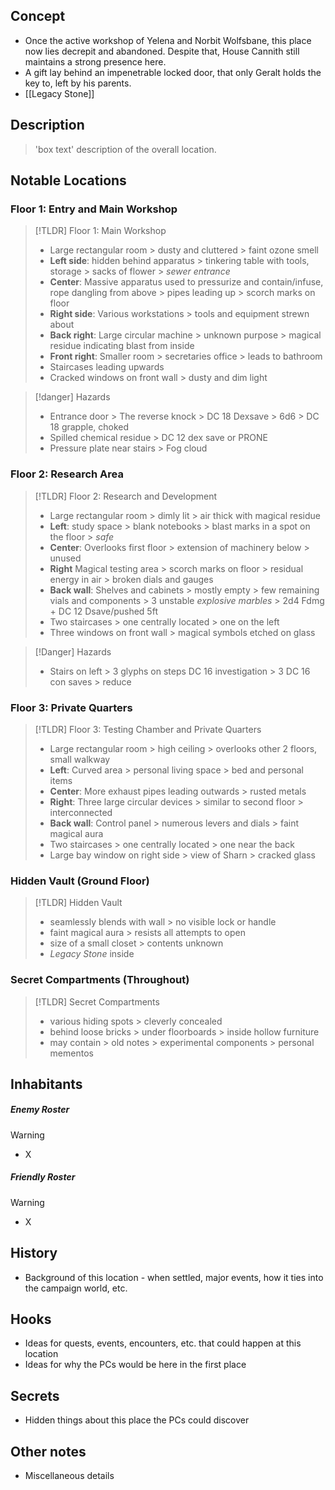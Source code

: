 ## Concept
- Once the active workshop of Yelena and Norbit Wolfsbane, this place now lies decrepit and abandoned. Despite that, House Cannith still maintains a strong presence here.
- A gift lay behind an impenetrable locked door, that only Geralt holds the key to, left by his parents.
- [[Legacy Stone]]

## Description
> 'box text' description of the overall location.

## Notable Locations
### Floor 1: Entry and Main Workshop

> [!TLDR] Floor 1: Main Workshop
> - Large rectangular room > dusty and cluttered > faint ozone smell
> - **Left side**: hidden behind apparatus > tinkering table with tools, storage > sacks of flower > *sewer entrance*
> - **Center**: Massive apparatus used to pressurize and contain/infuse, rope dangling from above > pipes leading up > scorch marks on floor
> - **Right side**: Various workstations > tools and equipment strewn about
> - **Back right**: Large circular machine > unknown purpose > magical residue indicating blast from inside
> - **Front right**: Smaller room > secretaries office > leads to bathroom
> - Staircases leading upwards
> - Cracked windows on front wall > dusty and dim light

> [!danger] Hazards
> - Entrance door > The reverse knock > DC 18 Dexsave > 6d6 > DC 18 grapple, choked
> - Spilled chemical residue > DC 12 dex save or PRONE
> - Pressure plate near stairs > Fog cloud

### Floor 2: Research Area

>[!TLDR] Floor 2: Research and Development
> 
> - Large rectangular room > dimly lit > air thick with magical residue
> - **Left**: study space > blank notebooks > blast marks in a spot on the floor > *safe*
> - **Center**: Overlooks first floor > extension of machinery below > unused
> - **Right** Magical testing area > scorch marks on floor > residual energy in air > broken dials and gauges
> - **Back wall**: Shelves and cabinets > mostly empty > few remaining vials and components > 3 unstable *explosive marbles* > 2d4 Fdmg + DC 12 Dsave/pushed 5ft
> - Two staircases > one centrally located > one on the left
> - Three windows on front wall > magical symbols etched on glass

> [!Danger] Hazards
> - Stairs on left > 3 glyphs on steps DC 16 investigation > 3 DC 16 con saves > reduce
### Floor 3: Private Quarters

> [!TLDR] Floor 3: Testing Chamber and Private Quarters
>- Large rectangular room > high ceiling > overlooks other 2 floors, small walkway
>- **Left**: Curved area > personal living space > bed and personal items
>- **Center**: More exhaust pipes leading outwards > rusted metals
>- **Right**: Three large circular devices > similar to second floor > interconnected
>- **Back wall**: Control panel > numerous levers and dials > faint magical aura
>- Two staircases > one centrally located > one near the back
>- Large bay window on right side > view of Sharn > cracked glass

### Hidden Vault (Ground Floor)

> [!TLDR] Hidden Vault
> 
> - seamlessly blends with wall > no visible lock or handle
> - faint magical aura > resists all attempts to open
> - size of a small closet > contents unknown
> - _Legacy Stone_ inside

### Secret Compartments (Throughout)

> [!TLDR] Secret Compartments
> 
> - various hiding spots > cleverly concealed
> - behind loose bricks > under floorboards > inside hollow furniture
> - may contain > old notes > experimental components > personal mementos
## Inhabitants
##### Enemy Roster
> [!warning]
> - X

##### Friendly Roster
> [!warning]
> - X

## History
- Background of this location - when settled, major events, how it ties into the campaign world, etc.

## Hooks
- Ideas for quests, events, encounters, etc. that could happen at this location
- Ideas for why the PCs would be here in the first place

## Secrets
- Hidden things about this place the PCs could discover

## Other notes
- Miscellaneous details